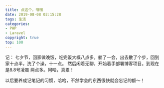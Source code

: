```yaml
---
title: 点这个，嘿嘿 
date: 2019-08-08 02:15:28
tags: 生活
categories: 
- PHP
- Laravel 
copyright: true
top: 100
---
```


记： 七夕节，回家做晚饭，吃完饭大概八点多，躺了一会，出去散了个步，回到家十点半，洗了个澡，十一点。
然后闲着无聊，开始着手部署博客项目。到现在是8.8号凌晨 两点多。阿哈，真累！

以后要养成记笔记的习惯，哈哈，不然学会的东西很快就会忘记的额～！


